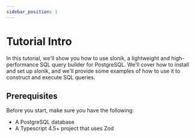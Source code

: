 ```yaml
---
sidebar_position: 1
---
```


# Tutorial Intro

In this tutorial, we'll show you how to use slonik, a lightweight and high-performance SQL query builder for PostgreSQL. We'll cover how to install and set up slonik, and we'll provide some examples of how to use it to construct and execute SQL queries.

## Prerequisites

Before you start, make sure you have the following:

- A PostgreSQL database
- A Typescript 4.5+ project that uses Zod

